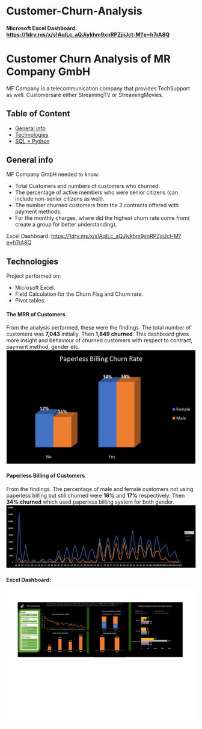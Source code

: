 # Customer-Churn-Analysis

#### Microsoft Excel Dashboard: https://1drv.ms/x/s!AqILc_aQJiykhm9xnRPZjiiJct-M?e=h7rA8Q

# Customer Churn Analysis of MR Company GmbH
MF Company is a telecommunication company that provides TechSupport as well. Customersare either StreamingTV or StreamingMovies.

## Table of Content
* [General info](#general-info)
* [Technologies](#technologies)
* [SQL + Python](#sql-+-python)

## General info
MF Company GmbH needed to know:

* Total  Customers and numbers of customers who churned.
* The percentage of active members who were senior citizens (can include non-senior citizens as well).
* The number churned customers from the 3 contracts offered with payment methods.
* For the monthly charges, where did the highest churn rate come from( create a group for better understanding).

Excel Dashboard: https://1drv.ms/x/s!AqILc_aQJiykhm9xnRPZjiiJct-M?e=h7rA8Q


## Technologies
Project performed on:
* Microsoft Excel.
* Field Calculation for the Churn Flag and Churn rate.
* Pivot tables.

#### The MRR of Customers
From the analysis performed, these were the findings. The total number of customers was **7,043** initially. Then **1,849 churned**. This dashboard gives more insight and behaviour of churned customers with respect to contract, payment method, gender etc.
![image](https://github.com/uogbonda/Customer-Churn-Analysis/blob/main/paperbilling.png)


#### Paperless Billing of Customers
From the findings. The percentage of male and female customers not using paperless billing but still churned were **16%** and **17%** respectively. Then **34% churned** which used paperless billing system for both gender. 
![image](https://github.com/uogbonda/Customer-Churn-Analysis/blob/main/MRR_based_churned_MF_company.jpg)

#### Excel Dashboard:

![image](https://github.com/uogbonda/Customer-Churn-Analysis/blob/main/MF%20Company%20GmbH%20presentation-1.png)
